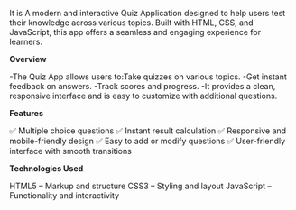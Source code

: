  It is A modern and interactive Quiz Application designed to help users test their knowledge across various topics. Built with HTML, CSS, and JavaScript, this app offers a seamless and engaging experience for learners.

 **Overview**

-The Quiz App allows users to:Take quizzes on various topics.
-Get instant feedback on answers.
-Track scores and progress.
-It provides a clean, responsive interface and is easy to customize with additional questions.

**Features**

✅ Multiple choice questions
✅ Instant result calculation
✅ Responsive and mobile-friendly design
✅ Easy to add or modify questions
✅ User-friendly interface with smooth transitions

**Technologies Used**

HTML5 – Markup and structure
CSS3 – Styling and layout
JavaScript – Functionality and interactivity
